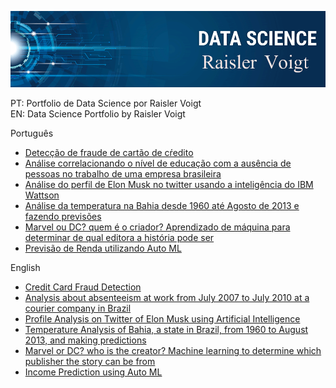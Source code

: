 ![](https://github.com/Raisler/DataScience_Portfolio/blob/master/bannerRV.png)

PT: Portfolio de Data Science por Raisler Voigt </br>
EN: Data Science Portfolio by Raisler Voigt </br>

Português

* [Detecção de fraude de cartão de cŕedito](https://github.com/Raisler/DataScience_Portfolio/blob/master/CreditCardFraudDetection.ipynb) <br>
* [Análise correlacionando o nível de educação com a ausência de pessoas no trabalho de uma empresa brasileira](https://github.com/Raisler/DataScience_Portfolio/blob/master/Absenteeism_Analysis/Absenteeism_at_work_PT.pdf)</br>
* [Análise do perfil de Elon Musk no twitter usando a inteligência do IBM Wattson](https://github.com/Raisler/Profile-Analisys-On-Twitter)</br>
* [Análise da temperatura na Bahia desde 1960 até Agosto de 2013 e fazendo previsões](https://github.com/Raisler/DataScience_Portfolio/blob/master/TemperatureAnalysis/Bahia_Temperatures.ipynb) </br>
* [Marvel ou DC? quem é o criador? Aprendizado de máquina para determinar de qual editora a história pode ser](https://www.kaggle.com/raislervoigt/marvel-or-dc-creators)  </br>
* [Previsão de Renda utilizando Auto ML](https://github.com/Raisler/DataScience_Portfolio/blob/master/IncomePrediction.ipynb) 


English

* [Credit Card Fraud Detection](https://github.com/Raisler/DataScience_Portfolio/blob/master/CreditCardFraudDetection.ipynb) <br>
* [Analysis about absenteeism at work from July 2007 to July 2010 at a courier company in Brazil](https://github.com/Raisler/DataScience_Portfolio/blob/master/Absenteeism_Analysis/Absenteeism_at_work.pdf)  </br>
* [Profile Analysis on Twitter of Elon Musk using Artificial Intelligence](https://github.com/Raisler/Profile-Analisys-On-Twitter)</br>
* [Temperature Analysis of Bahia, a state in Brazil, from 1960 to August 2013, and making predictions](https://github.com/Raisler/DataScience_Portfolio/blob/master/TemperatureAnalysis/Bahia_Temperatures.ipynb) </br>
* [Marvel or DC? who is the creator? Machine learning to determine which publisher the story can be from](https://www.kaggle.com/raislervoigt/marvel-or-dc-creators)</br>
* [Income Prediction using Auto ML](https://github.com/Raisler/DataScience_Portfolio/blob/master/IncomePrediction.ipynb)
